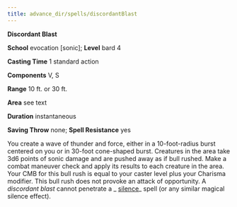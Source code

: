 ```yaml
---
title: advance_dir/spells/discordantBlast
---
```

 **Discordant Blast**

**School** evocation [sonic]; **Level** bard 4

**Casting Time** 1 standard action

**Components** V, S

**Range** 10 ft. or 30 ft.

**Area** see text

**Duration** instantaneous

**Saving Throw** none; **Spell Resistance** yes

You create a wave of thunder and force, either in a 10-foot-radius burst centered on you or in 30-foot cone-shaped burst. Creatures in the area take 3d6 points of sonic damage and are pushed away as if bull rushed. Make a combat maneuver check and apply its results to each creature in the area. Your CMB for this bull rush is equal to your caster level plus your Charisma modifier. This bull rush does not provoke an attack of opportunity. A _discordant blast_ cannot penetrate a _ [silence](../../spell_dir/silence#_silence)_ spell (or any similar magical silence effect).

